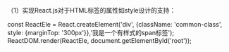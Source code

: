 （1）实现React.js对于HTML标签的属性如style设计的支持：


const ReactEle = React.createElement('div', {className: 'common-class', style: {marginTop: '300px'}},'我是一个有样式的span标签');
ReactDOM.render(ReactEle, document.getElementById('root'));
